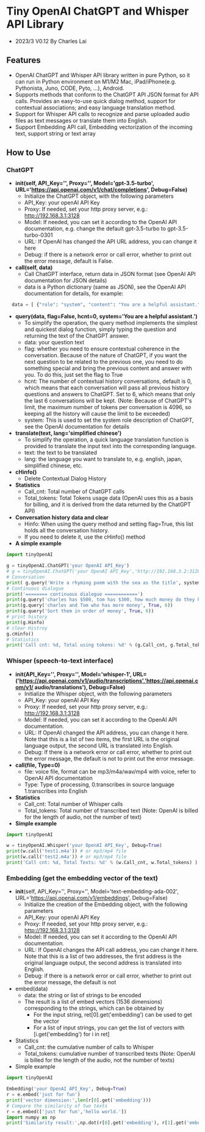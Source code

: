 # Tiny OpenAI ChatGPT and Whisper API Library
- 2023/3     V0.12       By Charles Lai

## Features
- OpenAI ChatGPT and Whisper API library written in pure Python, so it can run in Python environment on M1/M2 Mac, iPad/iPhone(e.g. Pythonista, Juno, CODE, Pyto, ...), Android.
- Supports methods that conform to the ChatGPT API JSON format for API calls. Provides an easy-to-use quick dialog method, support for contextual associations; and easy language translation method.
- Support for Whisper API calls to recognize and parse uploaded audio files as text messages or translate them into English.
- Support Embedding API call, Embedding vectorization of the incoming text, support string or text array

## How to Use
### ChatGPT
- **__init__(self, API_Key='', Proxy='', Model='gpt-3.5-turbo', URL='https://api.openai.com/v1/chat/completions', Debug=False)**
  - Initialize the ChatGPT object, with the following parameters
  - API_Key: your openAI API Key
  - Proxy: If needed, set your http proxy server, e.g.: http://192.168.3.1:3128
  - Model: If needed, you can set it according to the OpenAI API documentation, e.g. change the default gpt-3.5-turbo to gpt-3.5-turbo-0301
  - URL: If OpenAI has changed the API URL address, you can change it here
  - Debug: if there is a network error or call error, whether to print out the error message, default is False.
- **call(self, data)**
  - Call ChatGPT interface, return data in JSON format (see OpenAI API documentation for JSON details)
  - data is a Python dictionary (same as JSON), see the OpenAI API documentation for details, for example:
``` python
  data = [ {"role": "system", "content": "You are a helpful assistant."}, {"role": "user", "content": "What is the OpenAI mission?"} ]
```  
- **query(data, flag=False, hcnt=0, system='You are a helpful assistant.')**
  - To simplify the operation, the query method implements the simplest and quickest dialog function, simply typing the question and returning the text of the ChatGPT answer.
  - data: your question text
  - flag: whether you need to ensure contextual coherence in the conversation. Because of the nature of ChatGPT, if you want the next question to be related to the previous one, you need to do something special and bring the previous content and answer with you. To do this, just set the flag to True
  - hcnt: The number of contextual history conversations, default is 0, which means that each conversation will pass all previous history questions and answers to ChatGPT. Set to 6, which means that only the last 6 conversations will be kept. (Note: Because of ChatGPT's limit, the maximum number of tokens per conversation is 4096, so keeping all the history will cause the limit to be exceeded)
  - system: This is used to set the system role description of ChatGPT, see the OpenAI documentation for details
- **translate(text, lang='simplified chinese')**
  - To simplify the operation, a quick language translation function is provided to translate the input text into the corresponding language.
  - text: the text to be translated
  - lang: the language you want to translate to, e.g. english, japan, simplified chinese, etc.
- **cHinfo()**
  - Delete Contextual Dialog History
- **Statistics**
  - Call_cnt: Total number of ChatGPT calls
  - Total_tokens: Total Tokens usage data (OpenAI uses this as a basis for billing, and it is derived from the data returned by the ChatGPT API) 
- **Conversation history data and clear**
  - Hinfo: When using the query method and setting flag=True, this list holds all the conversation history.
  - If you need to delete it, use the cHinfo() method
- **A simple example**
``` python
import tinyOpenAI

g = tinyOpenAI.ChatGPT('your OpenAI API_Key')
# g = tinyOpenAI.ChatGPT('your OpenAI API_Key','http://192.168.3.2:3128', Model='gpt-3.5-turbo-0301',Debug=True)
# Conversation
print( g.query('Write a rhyming poem with the sea as the title', system='You are a master of art, answer questions with emoji icons') )
# Continuous dialogue
print('======== continuous dialogue ============')
print(g.query('charles has $500, tom has $300, how much money do they have in total', True, 6))
print(g.query('charles and Tom who has more money', True, 6))
print(g.query('Sort them in order of money', True, 6))
# print history
print(g.Hinfo)
# clear Histroy
g.cHinfo()
# Statistics 
print('Call cnt: %d, Total using tokens: %d' % (g.Call_cnt, g.Total_tokens) )
```

### Whisper (speech-to-text interface)
- **__init__(API_Key='', Proxy='', Model='whisper-1', URL=('https://api.openai.com/v1/audio/transcriptions','https://api.openai.com/v1/ audio/translations'), Debug=False)**
  - Initialize the Whisper object, with the following parameters
  - API_Key: your openAI API Key
  - Proxy: If needed, set your http proxy server, e.g.: http://192.168.3.1:3128
  - Model: If needed, you can set it according to the OpenAI API documentation.
  - URL: If OpenAI changed the API address, you can change it here. Note that this is a list of two items, the first URL is the original language output, the second URL is translated into English.
  - Debug: If there is a network error or call error, whether to print out the error message, the default is not to print out the error message.
- **call(file, Type=0)**
  - file: voice file, format can be mp3/m4a/wav/mp4 with voice, refer to OpenAI API documentation
  - Type: Type of processing,  0.transcribes in source language  1.transcribes into English
- **Statistics**
  - Call_cnt: Total number of Whisper calls
  - Total_tokens: Total number of transcribed text (Note: OpenAI is billed for the length of audio, not the number of text)
- **Simple example**
``` python
import tinyOpenAI

w = tinyOpenAI.Whisper('your OpenAI API_Key', Debug=True)
print(w.call('test1.m4a')) # or mp3/mp4 file
print(w.call('test2.m4a')) # or mp3/mp4 file
print('Call cnt: %d, Total Texts: %d' % (w.Call_cnt, w.Total_tokens) )
```

### Embedding (get the embedding vector of the text)
- __init__(self, API_Key='', Proxy='', Model='text-embedding-ada-002', URL='https://api.openai.com/v1/embeddings', Debug=False)
  - Initialize the creation of the Embedding object, with the following parameters
  - API_Key: your openAI API Key
  - Proxy: If needed, set your http proxy server, e.g.: http://192.168.3.1:3128
  - Model: If needed, you can set it according to the OpenAI API documentation.
  - URL: If OpenAI changes the API call address, you can change it here. Note that this is a list of two addresses, the first address is the original language output, the second address is translated into English.
  - Debug: if there is a network error or call error, whether to print out the error message, the default is not
- embed(data)
  - data: the string or list of strings to be encoded
  - The result is a list of embed vectors (1536 dimensions) corresponding to the strings, which can be obtained by
    - For the input string, ret[0].get('embedding') can be used to get the vector
    - For a list of input strings, you can get the list of vectors with [i.get('embedding') for i in ret]
- Statistics
  - Call_cnt: the cumulative number of calls to Whisper
  - Total_tokens: cumulative number of transcribed texts (Note: OpenAI is billed for the length of the audio, not the number of texts)
- Simple example  
``` python
import tinyOpenAI

Embedding('your OpenAI API_Key', Debug=True)
r = e.embed('just for fun')
print('vector dimension:',len(r[0].get('embedding')))
# Compare the similarity of two texts
r = e.embed(['just for fun','hello world.'])
import numpy as np
print('Similarity result:',np.dot(r[0].get('embedding'), r[1].get('embedding')))
```
